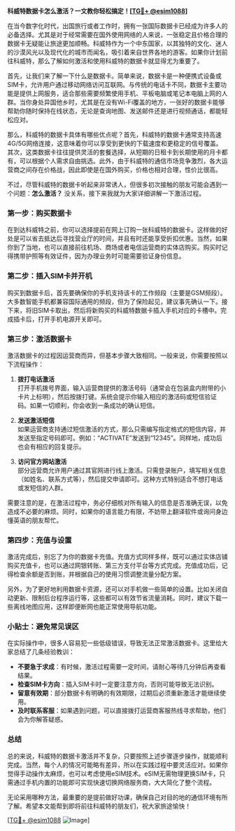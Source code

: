 **科威特数据卡怎么激活？一文教你轻松搞定！[[TG💪+ @esim1088](https://t.me/s/esim1088)]**

在当今数字化时代，出国旅行或者工作时，拥有一张国际数据卡已经成为许多人的必备选择。尤其是对于经常需要在国外使用网络的人来说，一张稳定且价格合理的数据卡无疑能让旅途更加顺畅。科威特作为一个中东国家，以其独特的文化、迷人的沙漠风光以及现代化的城市而闻名，吸引着来自世界各地的游客。如果你计划前往科威特，那么了解如何激活和使用科威特的数据卡就显得尤为重要了。

首先，让我们来了解一下什么是数据卡。简单来说，数据卡是一种便携式设备或SIM卡，允许用户通过移动网络访问互联网。与传统的电话卡不同，数据卡主要功能是提供上网服务，适合那些需要频繁使用手机、平板电脑或笔记本电脑上网的人群。当你身处异国他乡时，尤其是在没有Wi-Fi覆盖的地方，一张好的数据卡能够帮助你随时保持在线状态，无论是查询地图、发送邮件还是进行视频通话，都能轻松应对。

那么，科威特的数据卡具体有哪些优点呢？首先，科威特的数据卡通常支持高速4G/5G网络连接，这意味着你可以享受到更快的下载速度和更稳定的信号覆盖。其次，这类数据卡往往提供灵活的套餐选择，从短期的日租卡到长期使用的月卡都有，可以根据个人需求自由挑选。此外，由于科威特的通信市场竞争激烈，各大运营商之间存在价格战，因此即使是在国外购买，价格也相对合理，性价比很高。

不过，尽管科威特的数据卡听起来非常诱人，但很多初次接触的朋友可能会遇到一个问题：**怎么激活？** 没关系，接下来我就为大家详细讲解一下激活过程。

### 第一步：购买数据卡

在到达科威特之前，你可以选择提前在网上订购一张科威特的数据卡。这样做的好处是可以省去抵达后寻找营业厅的时间，并且有时还能享受折扣优惠。当然，如果你到了当地，也可以直接前往机场、商场或者电信运营商的实体店购买。购买时记得携带护照等有效证件，因为办理业务时可能需要验证身份信息。

### 第二步：插入SIM卡并开机

购买到数据卡后，首先要确保你的手机支持该卡的工作频段（主要是GSM频段）。大多数智能手机都兼容国际通用的频段，但为了保险起见，建议事先确认一下。接下来，将旧SIM卡取出，然后将新购买的科威特数据卡插入手机对应的卡槽中。完成插卡后，打开手机电源开关即可。

### 第三步：激活数据卡

激活数据卡的过程因运营商而异，但基本步骤大致相同。一般来说，你需要按照以下流程操作：

1. **拨打电话激活**  
   打开手机拨号界面，输入运营商提供的激活号码（通常会在包装盒内附带的小卡片上标明），然后按拨打键。系统会提示你输入相应的激活码或短信验证码。如果一切顺利，你会收到一条成功的确认短信。

2. **发送激活短信**  
   如果运营商支持通过短信激活的方式，那么只需编写指定格式的短信内容，并发送至指定号码即可。例如：“ACTIVATE”发送到“12345”。同样地，成功后也会有相应的回复提示。

3. **访问官方网站激活**  
   部分运营商允许用户通过其官网进行线上激活。只需登录账户，填写相关信息（如姓名、联系方式等），然后提交申请即可。这种方式特别适合不想打电话或发短信的人群。

需要注意的是，在激活过程中，务必仔细核对所有输入的信息是否准确无误，以免造成不必要的麻烦。同时，如果你的语言能力有限，不妨带上翻译软件或询问身边懂英语的朋友帮忙。

### 第四步：充值与设置

激活完成后，别忘了为你的数据卡充值。充值方式同样多样，既可以通过实体店铺购买充值卡，也可以通过网银转账、第三方支付平台等方式完成。充值成功后，记得检查余额是否到账，并根据自己的使用习惯调整流量分配方案。

另外，为了更好地利用数据卡资源，还可以对手机做一些简单的设置。比如关闭自动更新、限制后台程序运行等，这些都可以有效节省流量消耗。同时，建议下载一些离线地图应用，这样即便断网也能正常使用导航功能。

### 小贴士：避免常见误区

在实际操作中，很多人容易犯一些低级错误，导致无法正常激活数据卡。这里给大家总结了几条经验教训：

- **不要急于求成**：有时候，激活过程需要一定时间，请耐心等待几分钟后再查看结果。
- **检查SIM卡方向**：插入SIM卡时一定要注意方向，否则可能导致无法识别。
- **留意有效期**：部分数据卡有明确的有效期限，过期后必须重新激活才能继续使用。
- **及时联系客服**：如果遇到问题，可以直接拨打运营商客服热线寻求帮助，他们会为你解答疑惑。

### 总结

总的来说，科威特的数据卡激活并不复杂，只要按照上述步骤逐步操作，就能顺利完成。当然，每个人的情况可能略有差异，所以在实践过程中要灵活应对。如果你觉得手动操作太麻烦，也可以考虑使用eSIM技术。eSIM无需物理更换SIM卡，只需通过手机内置的功能即可实现快速切换网络服务商，大大简化了整个流程。

无论采用哪种方法，最重要的是提前做好功课，确保自己对目的地的通信环境有所了解。希望本文能帮到即将前往科威特的朋友们，祝大家旅途愉快！

[[TG💪+ @esim1088](https://t.me/s/esim1088) ![Image](https://i.postimg.cc/4NQfJmqS/Snipaste-2025-05-13-00-14-12.png)]